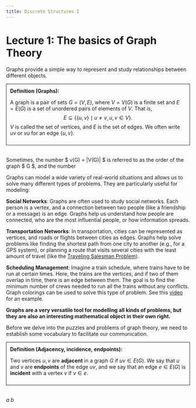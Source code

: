 ```yaml
---
title: Discrete Structures I
---
```


<!-- Load KaTeX CSS and JS -->
<link rel="stylesheet" href="https://cdnjs.cloudflare.com/ajax/libs/KaTeX/0.13.11/katex.min.css">
<script defer src="https://cdnjs.cloudflare.com/ajax/libs/KaTeX/0.13.11/katex.min.js"></script>
<script defer src="https://cdnjs.cloudflare.com/ajax/libs/KaTeX/0.13.11/contrib/auto-render.min.js"
    onload="renderMathInElement(document.body, {delimiters: [{left: '$$', right: '$$', display: true}, {left: '$', right: '$', display: false}]});"></script>



# Lecture 1: The basics of Graph Theory

Graphs provide a simple way to represent and study relationships between different objects. 

<div style="border:1px solid; padding:10px">
    <strong>Definition (Graphs):</strong> 

A graph is a pair of sets $G = (V, E)$, where $V=V(G)$ is a finite set and $E=E(G)$ is a set of unordered pairs of elements of $V$. That is, 
$$ E \subseteq \{ \{u, v\} \mid u \neq v, u, v \in V \}. $$
$V$ is called the set of vertices, and $E$ is the set of edges.
We often write $uv$ or $vu$ for an edge $\{u,v\}$.
</div> 
<br>

Sometimes, the number $ v(G) = |V(G)| $ is referred to as the order of the graph $ G $, and the number 

Graphs can model a wide variety of real-world situations and allows us to solve many different types of problems.
They are particularly useful for modeling:

**Social Networks**: Graphs are often used to study social networks. Each person is a vertex, and a connection between two people (like a friendship or a message) is an edge. Graphs help us understand how people are connected, who are the most influential people, or how information spreads.

**Transportation Networks**: In transportation, cities can be represented as vertices, and roads or flights between cities as edges. Graphs help solve problems like finding the shortest path from one city to another (e.g., for a GPS system), or planning a route that visits several cities with the least amount of travel (like the [Traveling Salesman Problem](https://www.youtube.com/watch?v=LL1t1WbdMZw)).

**Scheduling Management**: 
 Imagine a train schedule, where trains have to be run at certain times.
 Here, the trains are the vertices, and if two of them overlap in time, there is an edge between them.
 The goal is to find the minimum number of crews needed to run all the trains without any conflicts. Graph colorings can be used to solve this type of problem. See this [video](https://www.youtube.com/watch?v=295ONmLcj60) for an example.

 **Graphs are a very versatile tool for modelling all kinds of problems, but they are also an interesting mathematical object in their own right.**

 Before we delve into the puzzles and problems of graph theory, we need to establish some vocabulary to facilitate our communication.

<div style="border:1px solid; padding:10px">
    <strong>Definition (Adjacency, incidence, endpoints):</strong> 

Two vertices $u,v$ are <strong>adjacent</strong> in a graph $G$ if $uv\in E(G)$. 
We say that $u$ and $v$ are <strong>endpoints</strong> of the edge $uv$, and we say that an edge $e \in E(G)$ is <strong>incident</strong> with a vertex $v$ if $v\in e$.
</div> 
<br>


$a$ $b$

